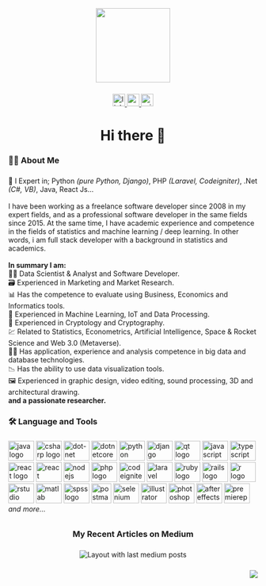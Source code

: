 <div align="center">
  <img height="150" src="https://media.tenor.com/CeDk6XdCgOUAAAAj/develop-web.gif"  />
</div>

###

<div align="center">
  <a href="https://www.linkedin.com/in/mrttgykymz/" target="_blank">
    <img src="https://img.shields.io/static/v1?message=LinkedIn&logo=linkedin&label=&color=0077B5&logoColor=white&labelColor=&style=for-the-badge" height="25" alt="linkedin logo"  />
  </a>
  <a href="https://mrttgykymz.medium.com/" target="_blank">
    <img src="https://img.shields.io/static/v1?message=Medium&logo=medium&label=&color=12100E&logoColor=white&labelColor=&style=for-the-badge" height="25" alt="medium logo"  />
  </a>
  <a href="https://www.mertkaymaz.com" target="_blank">
    <img src="https://img.shields.io/static/v1?message=Official&logo=microsoft-outlook&label=&color=&logoColor=white&labelColor=&style=for-the-badge" height="25" alt="microsoft-outlook logo"  />
  </a>
</div>

###

<h1 align="center">Hi there 👋</h1>

###

<h3 align="left">👩‍💻  About Me</h3>
 
###

<p align="left">🔭 I Expert in; Python <i>(pure Python, Django)</i>, PHP <i>(Laravel, Codeigniter)</i>, .Net <i>(C#, VB)</i>, Java, React Js...<br><br>I have been working as a freelance software developer since 2008 in my expert fields, and as a professional software developer in the same fields since 2015. At the same time, I have academic experience and competence in the fields of statistics and machine learning / deep learning. In other words, i am full stack developer with a background in statistics and academics.<br><br><b>In summary I am:</b><br>👨‍🔬 Data Scientist & Analyst and Software Developer.<br>🗃️ Experienced in Marketing and Market Research.<br>📊 Has the competence to evaluate using Business, Economics and Informatics tools.<br>🤖 Experienced in Machine Learning, IoT and Data Processing.<br>🔑 Experienced in Cryptology and Cryptography.<br>💹 Related to Statistics, Econometrics, Artificial Intelligence, Space & Rocket Science and Web 3.0 (Metaverse).<br>👨‍💻 Has application, experience and analysis competence in big data and database technologies.<br>📉 Has the ability to use data visualization tools.<br>🖼️ Experienced in graphic design, video editing, sound processing, 3D and architectural drawing.<br><b>and a passionate researcher.</b></p>

###

<h3 align="left">🛠 Language and Tools</h3>

###

<div align="left">
  <img src="https://cdn.jsdelivr.net/gh/devicons/devicon/icons/java/java-original.svg" height="40" width="52" title="java logo"  />
  <img src="https://cdn.jsdelivr.net/gh/devicons/devicon/icons/csharp/csharp-original.svg" height="40" width="52" title="csharp logo"  />
  <img src="https://cdn.jsdelivr.net/gh/devicons/devicon/icons/dot-net/dot-net-original.svg" height="40" width="52" title="dot-net logo"  />
  <img src="https://cdn.jsdelivr.net/gh/devicons/devicon/icons/dotnetcore/dotnetcore-original.svg" height="40" width="52" title="dotnetcore logo"  />
  <img src="https://cdn.jsdelivr.net/gh/devicons/devicon/icons/python/python-original.svg" height="40" width="52" title="python logo"  />
  <img src="https://cdn.jsdelivr.net/gh/devicons/devicon/icons/django/django-plain.svg" height="40" width="52" title="django logo"  />
  <img src="https://cdn.jsdelivr.net/gh/devicons/devicon/icons/qt/qt-original.svg" height="40" width="52" title="qt logo"  />
  <img src="https://cdn.jsdelivr.net/gh/devicons/devicon/icons/javascript/javascript-original.svg" height="40" width="52" title="javascript logo"  />
  <img src="https://cdn.jsdelivr.net/gh/devicons/devicon/icons/typescript/typescript-original.svg" height="40" width="52" title="typescript logo"  />
  <img src="https://cdn.jsdelivr.net/gh/devicons/devicon/icons/react/react-original.svg" height="40" width="52" title="react logo"  />
  <img src="https://reactnative.dev/img/header_logo.svg" height="40" width="52" title="react native logo"  />
  <img src="https://cdn.jsdelivr.net/gh/devicons/devicon/icons/nodejs/nodejs-original.svg" height="40" width="52" title="nodejs logo"  />
  <img src="https://cdn.jsdelivr.net/gh/devicons/devicon/icons/php/php-original.svg" height="40" width="52" title="php logo"  />
  <img src="https://cdn.jsdelivr.net/gh/devicons/devicon/icons/codeigniter/codeigniter-plain.svg" height="40" width="52" title="codeigniter logo"  />
  <img src="https://cdn.jsdelivr.net/gh/devicons/devicon/icons/laravel/laravel-plain.svg" height="40" width="52" title="laravel logo"  />
  <img src="https://cdn.jsdelivr.net/gh/devicons/devicon/icons/ruby/ruby-original.svg" height="40" width="52" title="ruby logo"  />
  <img src="https://cdn.jsdelivr.net/gh/devicons/devicon/icons/rails/rails-original-wordmark.svg" height="40" width="52" title="rails logo"  />
  <img src="https://cdn.jsdelivr.net/gh/devicons/devicon/icons/r/r-original.svg" height="40" width="52" title="r logo"  />
  <img src="https://cdn.jsdelivr.net/gh/devicons/devicon/icons/rstudio/rstudio-original.svg" height="40" width="52" title="rstudio logo"  />
  <img src="https://cdn.jsdelivr.net/gh/devicons/devicon/icons/matlab/matlab-original.svg" height="40" width="52" title="matlab logo"  />
  <img src="https://cdn.jsdelivr.net/gh/devicons/devicon/icons/spss/spss-original.svg" height="40" width="52" title="spss logo"  />
  <img src="https://www.vectorlogo.zone/logos/getpostman/getpostman-icon.svg" height="40" width="40" title="postman logo"  />
  <img src="https://raw.githubusercontent.com/detain/svg-logos/780f25886640cef088af994181646db2f6b1a3f8/svg/selenium-logo.svg" height="40" width="52" title="selenium logo"  />
  <img src="https://cdn.jsdelivr.net/gh/devicons/devicon/icons/illustrator/illustrator-plain.svg" height="40" width="52" title="illustrator logo"  />
  <img src="https://cdn.jsdelivr.net/gh/devicons/devicon/icons/photoshop/photoshop-plain.svg" height="40" width="52" title="photoshop logo"  />
  <img src="https://cdn.jsdelivr.net/gh/devicons/devicon/icons/aftereffects/aftereffects-original.svg" height="40" width="52" title="aftereffects logo"  />
  <img src="https://cdn.jsdelivr.net/gh/devicons/devicon/icons/premierepro/premierepro-plain.svg" height="40" width="52" title="premierepro logo"  />
  <i>   and more...</i>
</div>

###

<h6></h6>

###

<h3 align="center">My Recent Articles on Medium</h3>

###

<div align="center">
  <img src="https://github-read-medium-git-main.pahlevikun.vercel.app/latest?limit=4&username=MrtTgyKymz&theme=algolia" alt="Layout with last medium posts"  />
</div>

###

<div align="right">
  <img src="https://visitor-badge.laobi.icu/badge?page_id=MrtTgyKymz.MrtTgyKymz&left_text=Visitors"  />
</div>

###
